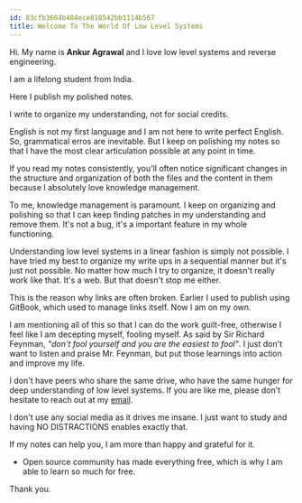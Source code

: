```yaml
---
id: 83cfb3664b484ece818542bb1114b567
title: Welcome To The World Of Low Level Systems
---
```


Hi. My name is **Ankur Agrawal** and I love low level systems and reverse engineering.

I am a lifelong student from India.

Here I publish my polished notes.

I write to organize my understanding, not for social credits.

English is not my first language and I am not here to write perfect English. So, grammatical erros are inevitable. But I keep on polishing my notes so that I have the most clear articulation possible at any point in time.

If you read my notes consistently, you'll often notice significant changes in the structure and organization of both the files and the content in them because I absolutely love knowledge management.

To me, knowledge management is paramount. I keep on organizing and polishing so that I can keep finding patches in my understanding and remove them. It's not a bug, it's a important feature in my whole functioning.

Understanding low level systems in a linear fashion is simply not possible. I have tried my best to organize my write ups in a sequential manner but it's just not possible. No matter how much I try to organize, it doesn't really work like that. It's a web. But that doesn't stop me either.

This is the reason why links are often broken. Earlier I used to publish using GitBook, which used to manage links itself. Now I am on my own.

I am mentioning all of this so that I can do the work guilt-free, otherwise I feel like I am decepting myself, fooling myself. As said by Sir Richard Feynman, *"don't fool yourself and you are the easiest to fool"*. I just don't want to listen and praise Mr. Feynman, but put those learnings into action and improve my life.

I don't have peers who share the same drive, who have the same hunger for deep understanding of low level systems. If you are like me, please don't hesitate to reach out at my [email](mailto:manageme@protonmail.com).

I don't use any social media as it drives me insane. I just want to study and having NO DISTRACTIONS enables exactly that.

If my notes can help you, I am more than happy and grateful for it.
- Open source community has made everything free, which is why I am able to learn so much for free.

Thank you.